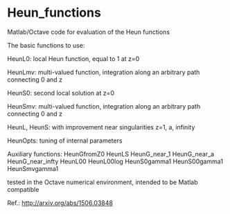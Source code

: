 # Heun_functions
Matlab/Octave code for evaluation of the Heun functions

The basic functions to use:

HeunL0:  local Heun function, equal to 1 at z=0

HeunLmv:  multi-valued function, integration along an arbitrary path connecting 0 and z

HeunS0:  second local solution at z=0

HeunSmv:  multi-valued function, integration along an arbitrary path connecting 0 and z

HeunL, HeunS: with improvement near singularities z=1, a, infinity

HeunOpts: tuning of internal parameters 

Auxiliary functions:
HeunGfromZ0
HeunLS
HeunG_near_1
HeunG_near_a
HeunG_near_infty
HeunL00
HeunL00log
HeunS0gamma1
HeunS00gamma1
HeunSmvgamma1

tested in the Octave numerical environment,
intended to be Matlab compatible 

Ref.: http://arxiv.org/abs/1506.03848


